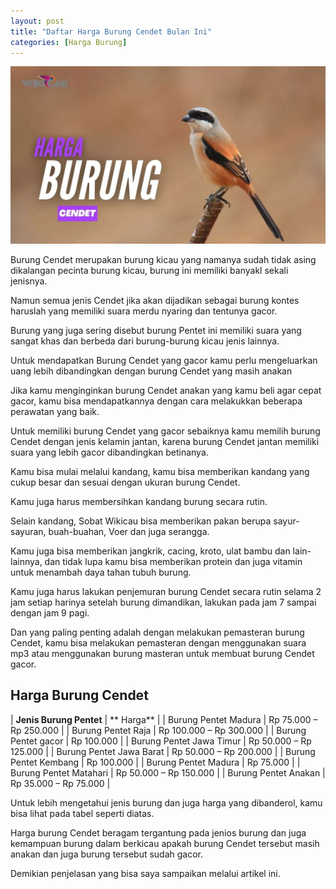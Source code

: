```yaml
---
layout: post
title: "Daftar Harga Burung Cendet Bulan Ini"
categories: [Harga Burung]
---
```


![](/images/harga-burung-cendet.webp)

Burung Cendet merupakan burung kicau yang namanya sudah tidak asing dikalangan pecinta burung kicau, burung ini memiliki banyakl sekali jenisnya.

Namun semua jenis Cendet jika akan dijadikan sebagai burung kontes haruslah yang memiliki suara merdu nyaring dan tentunya gacor.

Burung yang juga sering disebut burung Pentet ini memiliki suara yang sangat khas dan berbeda dari burung-burung kicau jenis lainnya.

Untuk mendapatkan Burung Cendet yang gacor kamu perlu mengeluarkan uang lebih dibandingkan dengan burung Cendet yang masih anakan

Jika kamu menginginkan burung Cendet anakan yang kamu beli agar cepat gacor, kamu bisa mendapatkannya dengan cara melakukkan beberapa perawatan yang baik.

Untuk memiliki burung Cendet yang gacor sebaiknya kamu memilih burung Cendet dengan jenis kelamin jantan, karena burung Cendet jantan memiliki suara yang lebih gacor dibandingkan betinanya.

Kamu bisa mulai melalui kandang, kamu bisa memberikan kandang yang cukup besar dan sesuai dengan ukuran burung Cendet.

Kamu juga harus membersihkan kandang burung secara rutin.

Selain kandang, Sobat Wikicau bisa memberikan pakan berupa sayur-sayuran, buah-buahan, Voer dan juga serangga.

Kamu juga bisa memberikan jangkrik, cacing, kroto, ulat bambu dan lain-lainnya, dan tidak lupa kamu bisa memberikan protein dan juga vitamin untuk menambah daya tahan tubuh burung.

Kamu juga harus lakukan penjemuran burung Cendet secara rutin selama 2 jam setiap harinya setelah burung dimandikan, lakukan pada jam 7 sampai dengan jam 9 pagi.

Dan yang paling penting adalah dengan melakukan pemasteran burung Cendet, kamu bisa melakukan pemasteran dengan menggunakan suara mp3 atau menggunakan burung masteran untuk membuat burung Cendet gacor.

## Harga Burung Cendet

| **Jenis Burung Pentet** | **	Harga** |
| Burung Pentet Madura	| Rp 75.000 – Rp 250.000 |
| Burung Pentet Raja	 | Rp 100.000 – Rp 300.000 |
| Burung Pentet gacor	| Rp 100.000 |
| Burung Pentet Jawa Timur	| Rp 50.000 – Rp 125.000 |
| Burung Pentet Jawa Barat	| Rp 50.000 – Rp 200.000 |
| Burung Pentet Kembang	 | Rp 100.000 |
| Burung Pentet Madura	| Rp 75.000 |
| Burung Pentet Matahari	| Rp 50.000 – Rp 150.000 |
| Burung Pentet Anakan	 | Rp 35.000 – Rp 75.000 |

Untuk lebih mengetahui jenis burung dan juga harga yang dibanderol, kamu bisa lihat pada tabel seperti diatas.

Harga burung Cendet beragam tergantung pada jenios burung dan juga kemampuan burung dalam berkicau apakah burung Cendet tersebut masih anakan dan juga burung tersebut sudah gacor.

Demikian penjelasan yang bisa saya sampaikan melalui artikel ini.